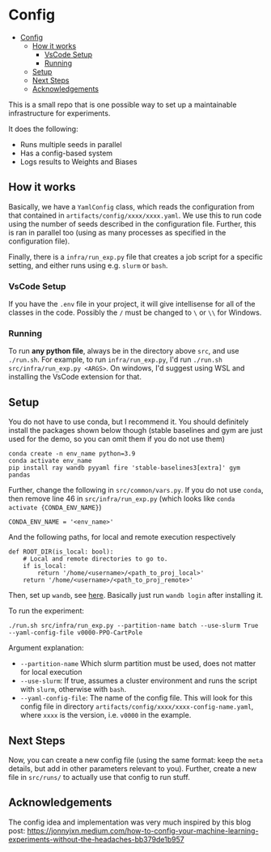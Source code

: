 # Config

- [Config](#config)
  - [How it works](#how-it-works)
    - [VsCode Setup](#vscode-setup)
    - [Running](#running)
  - [Setup](#setup)
  - [Next Steps](#next-steps)
  - [Acknowledgements](#acknowledgements)



This is a small repo that is one possible way to set up a maintainable infrastructure for experiments.

It does the following:
- Runs multiple seeds in parallel
- Has a config-based system
- Logs results to Weights and Biases


## How it works
Basically, we have a `YamlConfig` class, which reads the configuration from that contained in `artifacts/config/xxxx/xxxx.yaml`. We use this to run code using the number of seeds described in the configuration file. Further, this is ran in parallel too (using as many processes as specified in the configuration file).

Finally, there is a `infra/run_exp.py` file that creates a job script for a specific setting, and either runs using e.g. `slurm` or `bash`.

### VsCode Setup
If you have the `.env` file in your project, it will give intellisense for all of the classes in the code. Possibly the `/` must be changed to `\` or `\\` for Windows.

### Running
To run **any python file**, always be in the directory above `src`, and use `./run.sh`. For example, to run `infra/run_exp.py`, I'd run `./run.sh src/infra/run_exp.py <ARGS>`. On windows, I'd suggest using WSL and installing the VsCode extension for that.

## Setup

You do not have to use conda, but I recommend it. You should definitely install the packages shown below though (stable baselines and gym are just used for the demo, so you can omit them if you do not use them)
```
conda create -n env_name python=3.9
conda activate env_name
pip install ray wandb pyyaml fire 'stable-baselines3[extra]' gym pandas
```
Further, change the following in `src/common/vars.py`. If you do not use `conda`, then remove line 46 in `src/infra/run_exp.py` (which looks like `conda activate {CONDA_ENV_NAME}`)
```
CONDA_ENV_NAME = '<env_name>'
```

And the following paths, for local and remote execution respectively
```
def ROOT_DIR(is_local: bool):
    # Local and remote directories to go to.
    if is_local: 
        return '/home/<username>/<path_to_proj_local>'
    return '/home/<username>/<path_to_proj_remote>'
```


Then, set up `wandb`, see [here](https://docs.wandb.ai/quickstart). Basically just run `wandb login` after installing it.

To run the experiment:
```
./run.sh src/infra/run_exp.py --partition-name batch --use-slurm True --yaml-config-file v0000-PPO-CartPole
```

Argument explanation:
- `--partition-name` Which slurm partition must be used, does not matter for local execution
- `--use-slurm`: If true, assumes a cluster environment and runs the script with `slurm`, otherwise with `bash`.
- `--yaml-config-file`: The name of the config file. This will look for this config file in directory `artifacts/config/xxxx/xxxx-config-name.yaml`, where `xxxx` is the version, i.e. `v0000` in the example.


## Next Steps
Now, you can create a new config file (using the same format:  keep the `meta` details, but add in other parameters relevant to you). Further, create a new file in `src/runs/` to actually use that config to run stuff.

## Acknowledgements

The config idea and implementation was very much inspired by this blog post: https://jonnyjxn.medium.com/how-to-config-your-machine-learning-experiments-without-the-headaches-bb379de1b957
